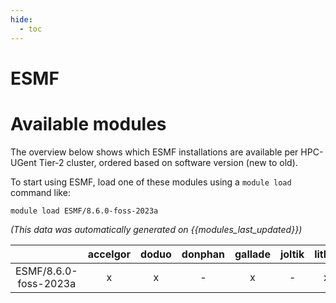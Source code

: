 ```yaml
---
hide:
  - toc
---
```


ESMF
====

# Available modules


The overview below shows which ESMF installations are available per HPC-UGent Tier-2 cluster, ordered based on software version (new to old).

To start using ESMF, load one of these modules using a `module load` command like:

```shell
module load ESMF/8.6.0-foss-2023a
```

*(This data was automatically generated on {{modules_last_updated}})*

| |accelgor|doduo|donphan|gallade|joltik|litleo|shinx|
| :---: | :---: | :---: | :---: | :---: | :---: | :---: | :---: |
|ESMF/8.6.0-foss-2023a|x|x|-|x|-|x|x|
